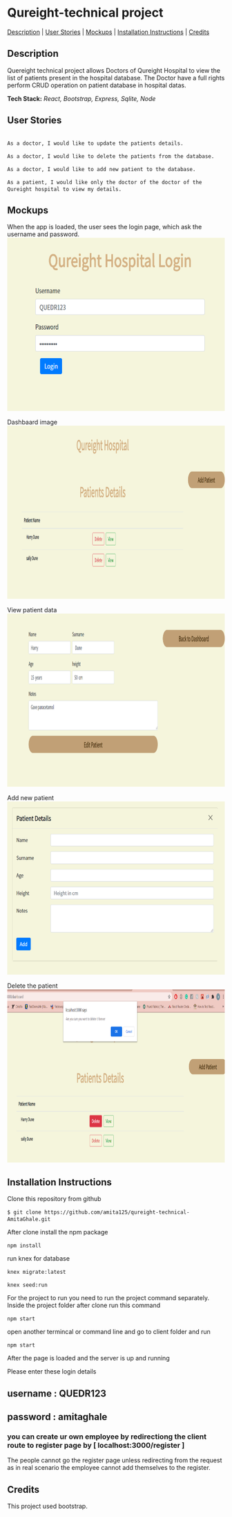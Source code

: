 
# Qureight-technical project

[Description](#description) | [User Stories](#user-stories) | [Mockups](#mockups) |  [Installation Instructions](#installation) | [Credits](#credits)

## <a name="description">Description</a>

Quereight technical project allows Doctors of Qureight Hospital to view the list of patients present in the hospital database. The Doctor have a full rights perform CRUD operation on patient database in hospital datas. 

**Tech Stack:** *React, Bootstrap, Express, Sqlite, Node*

## <a name="user-stories">User Stories</a>
```As a doctor, I would like to view the list of patients in the hospital database.
```
```
As a doctor, I would like to update the patients details.
```
```
As a doctor, I would like to delete the patients from the database.
```
```
As a doctor, I would like to add new patient to the database.
```
```
As a patient, I would like only the doctor of the doctor of the Qureight hospital to view my details.
```

## <a name="mockups">Mockups</a>

When the app is loaded, the user sees the login page, which ask the username and password.
<img src="https://github.com/amita125/qureight-technical-AmitaGhale/blob/master/images/login.png" alt="login" height="400" width="100%"/>

Dashbaard image 
<img src="https://github.com/amita125/qureight-technical-AmitaGhale/blob/master/images/dashboard.png" alt="dashboard" height="400" width="100%"/>

View patient data
<img src="https://github.com/amita125/qureight-technical-AmitaGhale/blob/master/images/view.png" alt="view" height="400" width="100%"/>


Add new patient
<img src="https://github.com/amita125/qureight-technical-AmitaGhale/blob/master/images/add.png" alt="add" height="400" width="100%"/>

Delete the patient 
<img src="https://github.com/amita125/qureight-technical-AmitaGhale/blob/master/images/delete.png" alt="delete" height="400" width="100%"/>



## <a name="installation">Installation Instructions</a>

Clone this repository from github 
```
$ git clone https://github.com/amita125/qureight-technical-AmitaGhale.git
```
After clone install the npm package
```
npm install 
```

run knex for database 
```
knex migrate:latest
```
```
knex seed:run
```

For the project to run you need to run the project command separately. 
Inside the project folder after clone run this command 
```
npm start
```

open another termincal or command line and go to client folder and run 
```
npm start 
```

After the page is loaded and the server is up and running 

Please enter these login details 

## username : QUEDR123
## password : amitaghale

### you can create ur own employee by redirectiong the client route to register page by [ localhost:3000/register ] 

The people cannot go the register page unless redirecting from the request as in real scenario the employee cannot add themselves to the register.




## <a name="credits">Credits</a>

This project used bootstrap.


